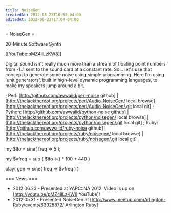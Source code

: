 ```yaml
---
title: NoiseGen
createdAt: 2012-06-23T16:55-04:00
editedAt: 2012-06-23T17:04-04:00
---
```


= NoiseGen =

20-Minute Software Synth

[[YouTube:pMZ4ilLzKW8]]

Digital sound isn't really much more than a stream of floating point numbers from -1..1 sent to the sound card at a constant rate. So... let's use that concept to generate some noise using simple programming. Here I'm using 'unit generators', built in high-level dynamic programming languages, to make my speakers jump around a bit.

; Perl: [http://github.com/awwaiid/perl-noise github] | [http://thelackthereof.org/projects/perl/Audio-NoiseGen/ local browse] | [http://thelackthereof.org/projects/perl/Audio-NoiseGen/.git local git]
; Python: [http://github.com/awwaiid/python-noise github] | [http://thelackthereof.org/projects/python/noisegen/ local browse] | [http://thelackthereof.org/projects/python/noisegen/.git local git]
; Ruby: [http://github.com/awwaiid/ruby-noise github] | [http://thelackthereof.org/projects/ruby/noisegen/ local browse] | [http://thelackthereof.org/projects/ruby/noisegen/.git local git]

  my $lfo = sine( freq => 5 );
  
  my $vfreq = sub {
    $lfo->() * 100 + 440
  }
  
  play( gen =>
    sine( freq => $vfreq )
  )

=== News ===
* 2012.06.23 - Presented at YAPC::NA 2012. Video is up on [http://youtu.be/pMZ4ilLzKW8 YouTube]!
* 2012.05.31 - Presented NoiseGen at [http://www.meetup.com/Arlington-Ruby/events/63925872/ Arlington Ruby]



